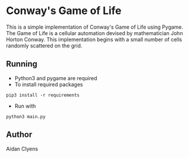 # Conway's Game of Life
This is a simple implementation of Conway's Game of Life using Pygame. The Game of Life is a cellular automation devised by mathematician John Horton Conway. This implementation begins with a small number of cells randomly scattered on the grid.

## Running
- Python3 and pygame are required
- To install required packages
```
pip3 install -r requirements
```
- Run with
```
python3 main.py
```

## Author
Aidan Clyens
